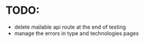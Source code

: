 # TODO:
- delete mailable api route at the end of testing
- manage the errors in type and technologies pages